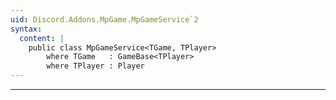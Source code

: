 ```yaml
---
uid: Discord.Addons.MpGame.MpGameService`2
syntax:
  content: |
    public class MpGameService<TGame, TPlayer>
        where TGame   : GameBase<TPlayer>
        where TPlayer : Player
---
```

---